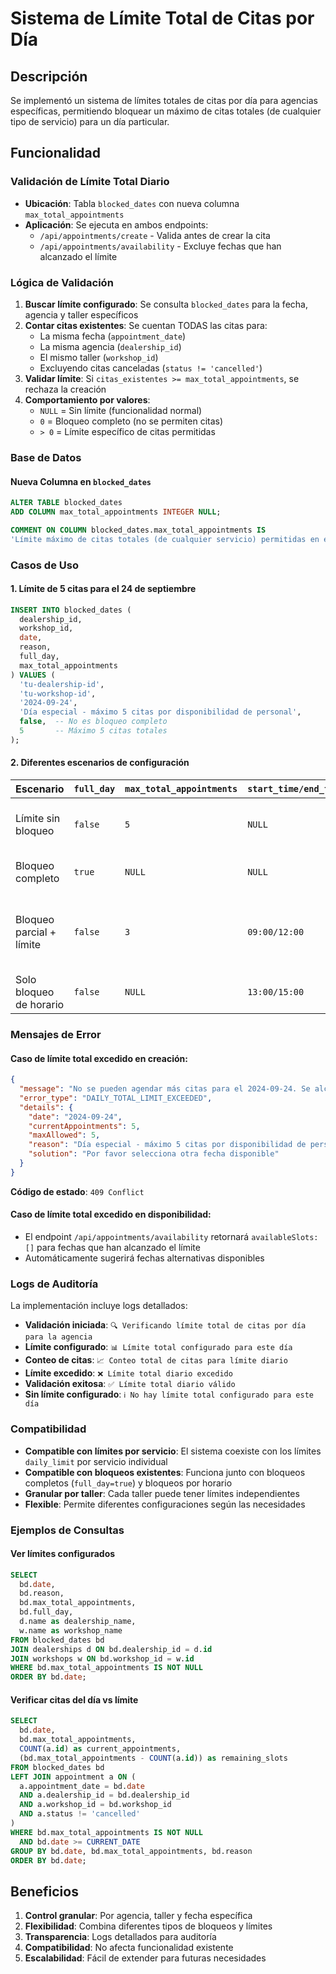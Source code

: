 # Sistema de Límite Total de Citas por Día

## Descripción

Se implementó un sistema de límites totales de citas por día para agencias específicas, permitiendo bloquear un máximo de citas totales (de cualquier tipo de servicio) para un día particular.

## Funcionalidad

### Validación de Límite Total Diario

- **Ubicación**: Tabla `blocked_dates` con nueva columna `max_total_appointments`
- **Aplicación**: Se ejecuta en ambos endpoints:
  - `/api/appointments/create` - Valida antes de crear la cita
  - `/api/appointments/availability` - Excluye fechas que han alcanzado el límite

### Lógica de Validación

1. **Buscar límite configurado**: Se consulta `blocked_dates` para la fecha, agencia y taller específicos
2. **Contar citas existentes**: Se cuentan TODAS las citas para:
   - La misma fecha (`appointment_date`)
   - La misma agencia (`dealership_id`)
   - El mismo taller (`workshop_id`)
   - Excluyendo citas canceladas (`status != 'cancelled'`)
3. **Validar límite**: Si `citas_existentes >= max_total_appointments`, se rechaza la creación
4. **Comportamiento por valores**:
   - `NULL` = Sin límite (funcionalidad normal)
   - `0` = Bloqueo completo (no se permiten citas)
   - `> 0` = Límite específico de citas permitidas

### Base de Datos

#### Nueva Columna en `blocked_dates`

```sql
ALTER TABLE blocked_dates 
ADD COLUMN max_total_appointments INTEGER NULL;

COMMENT ON COLUMN blocked_dates.max_total_appointments IS 
'Límite máximo de citas totales (de cualquier servicio) permitidas en este día para la agencia. NULL = sin límite de citas';
```

### Casos de Uso

#### **1. Límite de 5 citas para el 24 de septiembre**
```sql
INSERT INTO blocked_dates (
  dealership_id, 
  workshop_id,
  date, 
  reason, 
  full_day, 
  max_total_appointments
) VALUES (
  'tu-dealership-id', 
  'tu-workshop-id',
  '2024-09-24', 
  'Día especial - máximo 5 citas por disponibilidad de personal', 
  false,  -- No es bloqueo completo
  5       -- Máximo 5 citas totales
);
```

#### **2. Diferentes escenarios de configuración**

| Escenario | `full_day` | `max_total_appointments` | `start_time/end_time` | Resultado |
|-----------|------------|-------------------------|----------------------|-----------|
| Límite sin bloqueo | `false` | `5` | `NULL` | Máximo 5 citas, todos los horarios disponibles |
| Bloqueo completo | `true` | `NULL` | `NULL` | Día completamente bloqueado |
| Bloqueo parcial + límite | `false` | `3` | `09:00/12:00` | Horario 09:00-12:00 bloqueado, máximo 3 citas en el resto del día |
| Solo bloqueo de horario | `false` | `NULL` | `13:00/15:00` | Solo el rango 13:00-15:00 está bloqueado |

### Mensajes de Error

#### **Caso de límite total excedido en creación:**
```json
{
  "message": "No se pueden agendar más citas para el 2024-09-24. Se alcanzó el límite máximo de 5 citas para este día.",
  "error_type": "DAILY_TOTAL_LIMIT_EXCEEDED",
  "details": {
    "date": "2024-09-24",
    "currentAppointments": 5,
    "maxAllowed": 5,
    "reason": "Día especial - máximo 5 citas por disponibilidad de personal",
    "solution": "Por favor selecciona otra fecha disponible"
  }
}
```

**Código de estado**: `409 Conflict`

#### **Caso de límite total excedido en disponibilidad:**
- El endpoint `/api/appointments/availability` retornará `availableSlots: []` para fechas que han alcanzado el límite
- Automáticamente sugerirá fechas alternativas disponibles

### Logs de Auditoría

La implementación incluye logs detallados:

- **Validación iniciada**: `🔍 Verificando límite total de citas por día para la agencia`
- **Límite configurado**: `📊 Límite total configurado para este día`
- **Conteo de citas**: `📈 Conteo total de citas para límite diario`
- **Límite excedido**: `❌ Límite total diario excedido`
- **Validación exitosa**: `✅ Límite total diario válido`
- **Sin límite configurado**: `ℹ️ No hay límite total configurado para este día`

### Compatibilidad

- **Compatible con límites por servicio**: El sistema coexiste con los límites `daily_limit` por servicio individual
- **Compatible con bloqueos existentes**: Funciona junto con bloqueos completos (`full_day=true`) y bloqueos por horario
- **Granular por taller**: Cada taller puede tener límites independientes
- **Flexible**: Permite diferentes configuraciones según las necesidades

### Ejemplos de Consultas

#### **Ver límites configurados**
```sql
SELECT 
  bd.date,
  bd.reason,
  bd.max_total_appointments,
  bd.full_day,
  d.name as dealership_name,
  w.name as workshop_name
FROM blocked_dates bd
JOIN dealerships d ON bd.dealership_id = d.id
JOIN workshops w ON bd.workshop_id = w.id
WHERE bd.max_total_appointments IS NOT NULL
ORDER BY bd.date;
```

#### **Verificar citas del día vs límite**
```sql
SELECT 
  bd.date,
  bd.max_total_appointments,
  COUNT(a.id) as current_appointments,
  (bd.max_total_appointments - COUNT(a.id)) as remaining_slots
FROM blocked_dates bd
LEFT JOIN appointment a ON (
  a.appointment_date = bd.date 
  AND a.dealership_id = bd.dealership_id 
  AND a.workshop_id = bd.workshop_id
  AND a.status != 'cancelled'
)
WHERE bd.max_total_appointments IS NOT NULL
  AND bd.date >= CURRENT_DATE
GROUP BY bd.date, bd.max_total_appointments, bd.reason
ORDER BY bd.date;
```

## Beneficios

1. **Control granular**: Por agencia, taller y fecha específica
2. **Flexibilidad**: Combina diferentes tipos de bloqueos y límites
3. **Transparencia**: Logs detallados para auditoría
4. **Compatibilidad**: No afecta funcionalidad existente
5. **Escalabilidad**: Fácil de extender para futuras necesidades
